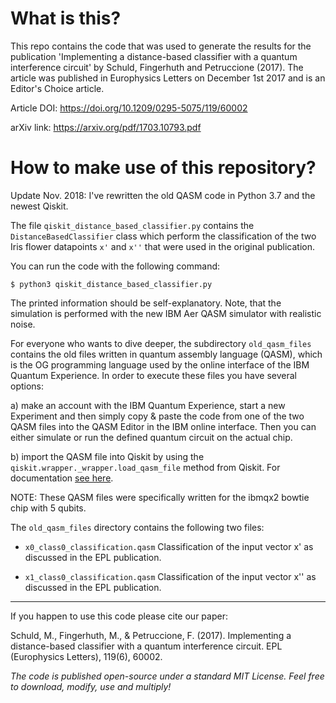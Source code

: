 # What is this?

This repo contains the code that was used to generate the results for the publication
'Implementing a distance-based classifier with a quantum interference circuit' by Schuld, Fingerhuth and Petruccione (2017).
The article was published in Europhysics Letters on December 1st 2017 and is an Editor's Choice article.

Article DOI:
https://doi.org/10.1209/0295-5075/119/60002

arXiv link:
https://arxiv.org/pdf/1703.10793.pdf

# How to make use of this repository?

Update Nov. 2018: I've rewritten the old QASM code in Python 3.7 and the newest Qiskit.

The file `qiskit_distance_based_classifier.py` contains the `DistanceBasedClassifier` class which perform the classification
of the two Iris flower datapoints `x'` and `x''` that were used in the original publication.

You can run the code with the following command:

```
$ python3 qiskit_distance_based_classifier.py
```

The printed information should be self-explanatory. Note, that the simulation is performed with the new IBM Aer QASM simulator with realistic noise.

For everyone who wants to dive deeper, the subdirectory `old_qasm_files` contains the old files written in quantum assembly language (QASM), which is the OG programming language used by the online interface
of the IBM Quantum Experience. In order to execute these files you have several options:

a) make an account with the IBM Quantum Experience, start a new Experiment and then simply copy & paste the code from one of the two QASM files into the QASM Editor in the IBM online interface. Then you can either simulate or run the defined quantum circuit on the actual chip.

b) import the QASM file into Qiskit by using the `qiskit.wrapper._wrapper.load_qasm_file` method from Qiskit. For documentation [see here](https://qiskit.org/documentation/_autodoc/qiskit.wrapper._wrapper.html?highlight=load%20qasm#qiskit.wrapper._wrapper.load_qasm_file).

NOTE: These QASM files were specifically written for the ibmqx2 bowtie chip with 5 qubits.

The `old_qasm_files` directory contains the following two files:

- `x0_class0_classification.qasm` Classification of the input vector x' as discussed in the EPL publication.

- `x1_class0_classification.qasm` Classification of the input vector x'' as discussed in the EPL publication.

--------------------------------------------------------------------------------------------------

If you happen to use this code please cite our paper:

Schuld, M., Fingerhuth, M., & Petruccione, F. (2017). Implementing a distance-based classifier with a quantum interference circuit. EPL (Europhysics Letters), 119(6), 60002.


*The code is published open-source under a standard MIT License. Feel free to download, modify, use and multiply!*
